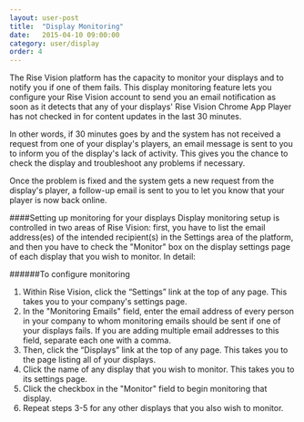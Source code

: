 ```yaml
---
layout: user-post
title:  "Display Monitoring"
date:   2015-04-10 09:00:00
category: user/display
order: 4
---
```


The Rise Vision platform has the capacity to monitor your displays and to notify you if one of them fails. This display monitoring feature lets you configure your Rise Vision account to send you an email notification as soon as it detects that any of your displays' Rise Vision Chrome App Player has not checked in for content updates in the last 30 minutes.

In other words, if 30 minutes goes by and the system has not received a request from one of your display's players, an email message is sent to you to inform you of the display's lack of activity. This gives you the chance to check the display and troubleshoot any problems if necessary.

Once the problem is fixed and the system gets a new request from the display's player, a follow-up email is sent to you to let you know that your player is now back online.

####Setting up monitoring for your displays
Display monitoring setup is controlled in two areas of Rise Vision: first, you have to list the email address(es) of the intended recipient(s) in the Settings area of the platform, and then you have to check the "Monitor" box on the display settings page of each display that you wish to monitor. In detail:

######To configure monitoring

1. Within Rise Vision, click the “Settings” link at the top of any page. This takes you to your company's settings page.
2. In the "Monitoring Emails" field, enter the email address of every person in your company to whom monitoring emails should be sent if one of your displays fails. If you are adding multiple email addresses to this field, separate each one with a comma.
3. Then, click the “Displays” link at the top of any page. This takes you to the page listing all of your displays.
4. Click the name of any display that you wish to monitor. This takes you to its settings page.
5. Click the checkbox in the "Monitor" field to begin monitoring that display.
6. Repeat steps 3-5 for any other displays that you also wish to monitor.